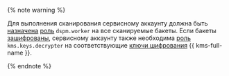 {% note warning %}

Для выполнения сканирования сервисному аккаунту должна быть [назначена](../../iam/operations/sa/assign-role-for-sa.md) [роль](../../security-deck/security/dspm-roles.md#dspm-worker) `dspm.worker` на все сканируемые бакеты. Если бакеты [зашифрованы](../../storage/concepts/encryption.md), сервисному аккаунту также необходима [роль](../../kms/security/index.md#kms-keys-decrypter) `kms.keys.decrypter` на соответствующие [ключи шифрования](../../kms/concepts/key.md) {{ kms-full-name }}.

{% endnote %}